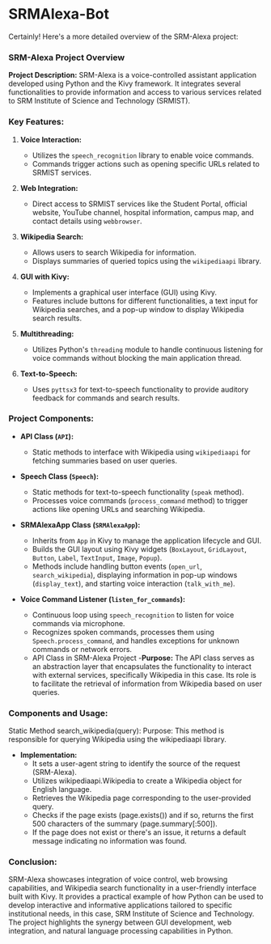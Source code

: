 # SRMAlexa-Bot
Certainly! Here's a more detailed overview of the SRM-Alexa project:

### SRM-Alexa Project Overview

**Project Description:**
SRM-Alexa is a voice-controlled assistant application developed using Python and the Kivy framework. It integrates several functionalities to provide information and access to various services related to SRM Institute of Science and Technology (SRMIST).

### Key Features:
1. **Voice Interaction:**
    - Utilizes the `speech_recognition` library to enable voice commands.
    - Commands trigger actions such as opening specific URLs related to SRMIST services.

2. **Web Integration:**
   - Direct access to SRMIST services like the Student Portal, official website, YouTube channel, hospital information, campus map, and contact details using
   `webbrowser`.
   
4. **Wikipedia Search:**
    - Allows users to search Wikipedia for information.
    - Displays summaries of queried topics using the `wikipediaapi` library.

5. **GUI with Kivy:**
    - Implements a graphical user interface (GUI) using Kivy.
    - Features include buttons for different functionalities, a text input for Wikipedia searches, and a pop-up window to display Wikipedia search results.

6. **Multithreading:**
    - Utilizes Python's `threading` module to handle continuous listening for voice commands without blocking the main application thread.

7. **Text-to-Speech:**
    - Uses `pyttsx3` for text-to-speech functionality to provide auditory feedback for commands and search results.

### Project Components:

- **API Class (`API`):**
  - Static methods to interface with Wikipedia using `wikipediaapi` for fetching summaries based on user queries.

- **Speech Class (`Speech`):**
  - Static methods for text-to-speech functionality (`speak` method).
  - Processes voice commands (`process_command` method) to trigger actions like opening URLs and searching Wikipedia.

- **SRMAlexaApp Class (`SRMAlexaApp`):**
  - Inherits from `App` in Kivy to manage the application lifecycle and GUI.
  - Builds the GUI layout using Kivy widgets (`BoxLayout`, `GridLayout`, `Button`, `Label`, `TextInput`, `Image`, `Popup`).
  - Methods include handling button events (`open_url`, `search_wikipedia`), displaying information in pop-up windows (`display_text`), and starting voice
  interaction (`talk_with_me`).

- **Voice Command Listener (`listen_for_commands`):**
  - Continuous loop using `speech_recognition` to listen for voice commands via microphone.
  - Recognizes spoken commands, processes them using `Speech.process_command`, and handles exceptions for unknown commands or network errors.
  - API Class in SRM-Alexa Project
-**Purpose:** The API class serves as an abstraction layer that encapsulates the functionality to interact with external services, specifically Wikipedia in this case. Its role is to facilitate the retrieval of information from Wikipedia based on user queries.

### Components and Usage:

Static Method search_wikipedia(query): 
Purpose: This method is responsible for querying Wikipedia using the wikipediaapi library. 

- **Implementation:** 
    - It sets a user-agent string to identify the source of the request (SRM-Alexa). 
    - Utilizes wikipediaapi.Wikipedia to create a Wikipedia object for English language. 
    - Retrieves the Wikipedia page corresponding to the user-provided query. 
    - Checks if the page exists (page.exists()) and if so, returns the first 500 characters of the summary (page.summary[:500]). 
    - If the page does not exist or there's an issue, it returns a default message indicating no information was found.

### Conclusion:

SRM-Alexa showcases integration of voice control, web browsing capabilities, and Wikipedia search functionality in a user-friendly interface built with Kivy. It provides a practical example of how Python can be used to develop interactive and informative applications tailored to specific institutional needs, in this case, SRM Institute of Science and Technology. The project highlights the synergy between GUI development, web integration, and natural language processing capabilities in Python.

